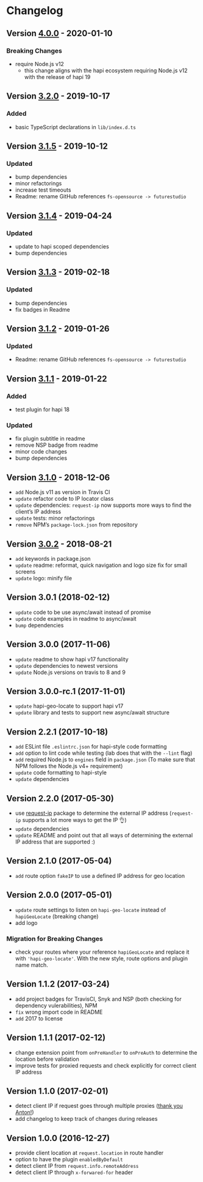 # Changelog

## Version [4.0.0](https://github.com/futurestudio/hapi-geo-locate/compare/v3.2.0...v4.0.0) - 2020-01-10

### Breaking Changes
- require Node.js v12
  - this change aligns with the hapi ecosystem requiring Node.js v12 with the release of hapi 19


## Version [3.2.0](https://github.com/futurestudio/hapi-geo-locate/compare/v3.1.5...v3.2.0) - 2019-10-17

### Added
- basic TypeScript declarations in `lib/index.d.ts`


## Version [3.1.5](https://github.com/futurestudio/hapi-geo-locate/compare/v3.1.4...v3.1.5) - 2019-10-12

### Updated
- bump dependencies
- minor refactorings
- increase test timeouts
- Readme: rename GitHub references `fs-opensource -> futurestudio`


## Version [3.1.4](https://github.com/futurestudio/hapi-geo-locate/compare/v3.1.3...v3.1.4) - 2019-04-24

### Updated
- update to hapi scoped dependencies
- bump dependencies


## Version [3.1.3](https://github.com/futurestudio/hapi-geo-locate/compare/v3.1.2...v3.1.3) - 2019-02-18

### Updated
- bump dependencies
- fix badges in Readme


## Version [3.1.2](https://github.com/futurestudio/hapi-geo-locate/compare/v3.1.1...v3.1.2) - 2019-01-26

### Updated
- Readme: rename GitHub references `fs-opensource -> futurestudio`


## Version [3.1.1](https://github.com/futurestudio/hapi-geo-locate/compare/v3.1.0...v3.1.1) - 2019-01-22

### Added
- test plugin for hapi 18

### Updated
- fix plugin subtitle in readme
- remove NSP badge from readme
- minor code changes
- bump dependencies


## Version [3.1.0](https://github.com/futurestudio/hapi-geo-locate/compare/v3.0.2...v3.1.0) - 2018-12-06
- `add` Node.js v11 as version in Travis CI
- `update` refactor code to IP locator class
- `update` dependencies: `request-ip` now supports more ways to find the client’s IP address
- `update` tests: minor refactorings
- `remove` NPM’s `package-lock.json` from repository


## Version [3.0.2](https://github.com/futurestudio/hapi-geo-locate/compare/v3.0.1...v3.0.2) - 2018-08-21
- `add` keywords in package.json
- `update` readme: reformat, quick navigation and logo size fix for small screens
- `update` logo: minify file


## Version 3.0.1 (2018-02-12)
- `update` code to be use async/await instead of promise
- `update` code examples in readme to async/await
- `bump` dependencies

## Version 3.0.0 (2017-11-06)
- `update` readme to show hapi v17 functionality
- `update` dependencies to newest versions
- `update` Node.js versions on travis to 8 and 9

## Version 3.0.0-rc.1 (2017-11-01)
- `update` hapi-geo-locate to support hapi v17
- `update` library and tests to support new async/await structure

## Version 2.2.1 (2017-10-18)
- `add` ESLint file `.eslintrc.json` for hapi-style code formatting
- `add` option to lint code while testing (lab does that with the `--lint` flag)
- `add` required Node.js to `engines` field in `package.json` (To make sure that NPM follows the Node.js v4+ requirement)
- `update` code formatting to hapi-style
- `update` dependencies

## Version 2.2.0 (2017-05-30)
- use [request-ip](https://github.com/pbojinov/request-ip) package to determine the external IP address (`request-ip` supports a lot more ways to get the IP 👌)
- `update` dependencies
- `update` README and point out that all ways of determining the external IP address that are supported :)

## Version 2.1.0 (2017-05-04)
- `add` route option `fakeIP` to use a defined IP address for geo location

## Version 2.0.0 (2017-05-01)
- `update` route settings to listen on `hapi-geo-locate` instead of `hapiGeoLocate` (breaking change)
- add logo

### Migration for Breaking Changes
- check your routes where your reference `hapiGeoLocate` and replace it with `'hapi-geo-locate'`. With the new style,
 route options and plugin name match.

## Version 1.1.2 (2017-03-24)
- add project badges for TravisCI, Snyk and NSP (both checking for dependency vulerabilities), NPM
- `fix` wrong import code in README
- `add` 2017 to license

## Version 1.1.1 (2017-02-12)
- change extension point from `onPreHandler` to `onPreAuth` to determine the location before validation
- improve tests for proxied requests and check explicitly for correct client IP address

## Version 1.1.0 (2017-02-01)
- detect client IP if request goes through multiple proxies ([thank you Anton!](https://futurestud.io/tutorials/hapi-geo-locate-hapi-plugin-for-client-geo-location-by-future-studio#comment-3092108774))
- add changelog to keep track of changes during releases

## Version 1.0.0 (2016-12-27)
- provide client location at `request.location` in route handler
- option to have the plugin `enabledByDefault`
- detect client IP from `request.info.remoteAddress`
- detect client IP through `x-forwared-for` header
